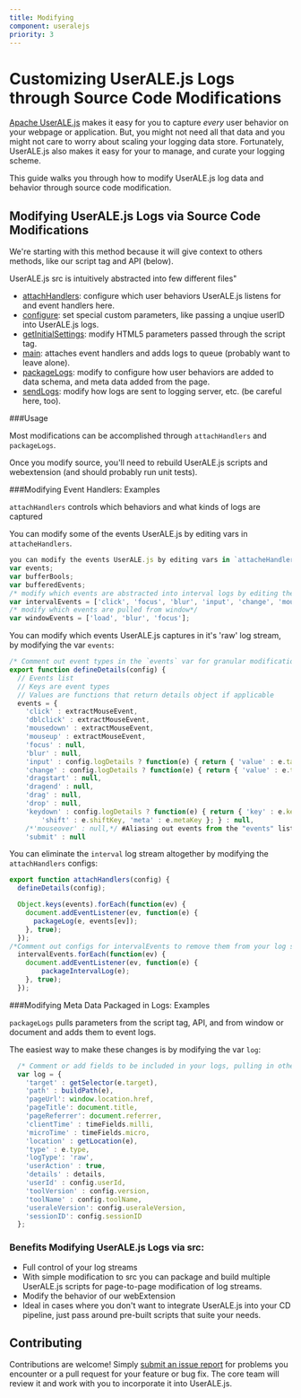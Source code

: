 ```yaml
---
title: Modifying
component: useralejs
priority: 3
---
```


# Customizing UserALE.js Logs through Source Code Modifications

[Apache UserALE.js](https://github.com/apache/incubator-flagon-useralejs) makes it easy for you to capture *every* user 
behavior on your webpage or application. But, you might not need all that data and you might not care to worry about 
scaling your logging data store. Fortunately, UserALE.js also makes it easy for your to manage, and curate your 
logging scheme. 

This guide walks you through how to modify UserALE.js log data and behavior through source code modification.

## Modifying UserALE.js Logs via Source Code Modifications

We're starting with this method because it will give context to others methods, like our script tag and API (below).

UserALE.js src is intuitively abstracted into few different files"

 * [attachHandlers](https://github.com/apache/incubator-flagon-useralejs/blob/master/src/attachHandlers.js): configure which user behaviors UserALE.js listens for and event handlers here.
 * [configure](https://github.com/apache/incubator-flagon-useralejs/blob/master/src/configure.js): set special custom parameters, like passing a unqiue userID into UserALE.js logs.
 * [getInitialSettings](https://github.com/apache/incubator-flagon-useralejs/blob/master/src/getInitialSettings.js): modify HTML5 parameters passed through the script tag.
 * [main](https://github.com/apache/incubator-flagon-useralejs/blob/master/src/main.js): attaches event handlers and adds logs to queue (probably want to leave alone).
 * [packageLogs](https://github.com/apache/incubator-flagon-useralejs/blob/master/src/packageLogs.js): modify to configure how user behaviors are added to data schema, and meta data added from the page.
 * [sendLogs](https://github.com/apache/incubator-flagon-useralejs/blob/master/src/sendLogs.js): modify how logs are sent to logging server, etc. (be careful here, too).

###Usage
 
Most modifications can be accomplished through `attachHandlers` and `packageLogs`.

Once you modify source, you'll need to rebuild UserALE.js scripts and webextension (and should probably run unit tests).

###Modifying Event Handlers: Examples

`attachHandlers` controls which behaviors and what kinds of logs are captured

You can modify some of the events UserALE.js by editing vars in `attacheHandlers`.


```javascript
you can modify the events UserALE.js by editing vars in `attacheHandlers`
var events;
var bufferBools;
var bufferedEvents;
/* modify which events are abstracted into interval logs by editing the array below*/
var intervalEvents = ['click', 'focus', 'blur', 'input', 'change', 'mouseover', 'submit'];
/* modify which events are pulled from window*/
var windowEvents = ['load', 'blur', 'focus'];
```

You can modify which events UserALE.js captures in it's 'raw' log stream, by modifying the var `events`:

 
```javascript
/* Comment out event types in the `events` var for granular modification of UserALE.js behavior */
export function defineDetails(config) {
  // Events list
  // Keys are event types
  // Values are functions that return details object if applicable
  events = {
    'click' : extractMouseEvent,
    'dblclick' : extractMouseEvent,
    'mousedown' : extractMouseEvent,
    'mouseup' : extractMouseEvent,
    'focus' : null,
    'blur' : null,
    'input' : config.logDetails ? function(e) { return { 'value' : e.target.value }; } : null,
    'change' : config.logDetails ? function(e) { return { 'value' : e.target.value }; } : null,
    'dragstart' : null,
    'dragend' : null,
    'drag' : null,
    'drop' : null,
    'keydown' : config.logDetails ? function(e) { return { 'key' : e.keyCode, 'ctrl' : e.ctrlKey, 'alt' : e.altKey, 
        'shift' : e.shiftKey, 'meta' : e.metaKey }; } : null,
    /*'mouseover' : null,*/ #Aliasing out events from the "events" list removes that class from your event stream.
    'submit' : null
```

You can eliminate the `interval` log stream altogether by modifying the `attachHandlers` configs:


```javascript
export function attachHandlers(config) {
  defineDetails(config);

  Object.keys(events).forEach(function(ev) {
    document.addEventListener(ev, function(e) {
      packageLog(e, events[ev]);
    }, true);
  });
/*Comment out configs for intervalEvents to remove them from your log stream */
  intervalEvents.forEach(function(ev) {
    document.addEventListener(ev, function(e) {
        packageIntervalLog(e);
    }, true);
  });
```
###Modifying Meta Data Packaged in Logs: Examples

`packageLogs` pulls parameters from the script tag, API, and from window or document and adds them to event logs.

The easiest way to make these changes is by modifying the var `log`:


```javascript
  /* Comment or add fields to be included in your logs, pulling in other data from configs, window, or documents */
  var log = {
    'target' : getSelector(e.target),
    'path' : buildPath(e),
    'pageUrl': window.location.href,
    'pageTitle': document.title,
    'pageReferrer': document.referrer,
    'clientTime' : timeFields.milli,
    'microTime' : timeFields.micro,
    'location' : getLocation(e),
    'type' : e.type,
    'logType': 'raw',
    'userAction' : true,
    'details' : details,
    'userId' : config.userId,
    'toolVersion' : config.version,
    'toolName' : config.toolName,
    'useraleVersion': config.useraleVersion,
    'sessionID': config.sessionID
  };
```

### Benefits Modifying UserALE.js Logs via src:
 * Full control of your log streams
 * With simple modification to src you can package and build multiple UserALE.js scripts for page-to-page modification 
 of log streams.
 * Modify the behavior of our webExtension
 * Ideal in cases where you don't want to integrate UserALE.js into your CD pipeline, just pass around pre-built scripts 
 that suite your needs.

## Contributing

Contributions are welcome!  Simply [submit an issue report](https://issues.apache.org/jira/browse/FLAGON) for problems 
you encounter or a pull request for your feature or bug fix.  The core team will review it and work with you to 
incorporate it into UserALE.js.